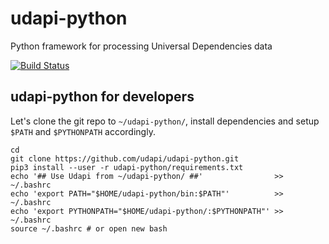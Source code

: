 # udapi-python
Python framework for processing Universal Dependencies data

[![Build Status](https://travis-ci.org/udapi/udapi-python.svg?branch=master)](https://travis-ci.org/udapi/udapi-python)

## udapi-python for developers
Let's clone the git repo to `~/udapi-python/`, install dependencies
and setup `$PATH` and `$PYTHONPATH` accordingly.

```
cd
git clone https://github.com/udapi/udapi-python.git
pip3 install --user -r udapi-python/requirements.txt
echo '## Use Udapi from ~/udapi-python/ ##'                >> ~/.bashrc
echo 'export PATH="$HOME/udapi-python/bin:$PATH"'          >> ~/.bashrc
echo 'export PYTHONPATH="$HOME/udapi-python/:$PYTHONPATH"' >> ~/.bashrc
source ~/.bashrc # or open new bash
```
